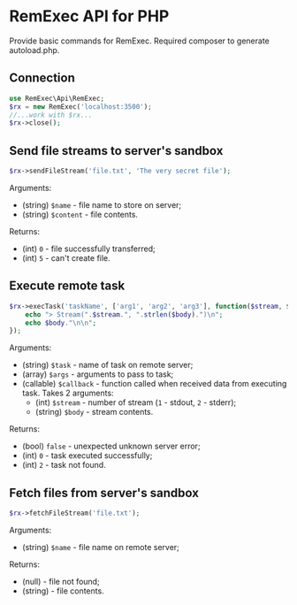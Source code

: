 # RemExec API for PHP
Provide basic commands for RemExec. Required composer to generate autoload.php.

## Connection
```php
use RemExec\Api\RemExec;
$rx = new RemExec('localhost:3500');
//...work with $rx...
$rx->close();
```

## Send file streams to server's sandbox
```php
$rx->sendFileStream('file.txt', 'The very secret file');
```
Arguments:
* (string) `$name` - file name to store on server;
* (string) `$content` - file contents.

Returns:
* (int) `0` - file successfully transferred;
* (int) `5` - can't create file.

## Execute remote task
```php
$rx->execTask('taskName', ['arg1', 'arg2', 'arg3'], function($stream, $body){
	echo "> Stream(".$stream.", ".strlen($body).")\n";
	echo $body."\n\n";
});
```
Arguments:
* (string) `$task` - name of task on remote server;
* (array) `$args` - arguments to pass to task;
* (callable) `$callback` - function called when received data from executing task. Takes 2 arguments:
	* (int) `$stream` - number of stream (`1` - stdout, `2` - stderr);
	* (string) `$body` - stream contents.

Returns:
* (bool) `false` - unexpected unknown server error;
* (int) `0` - task executed successfully;
* (int) `2` - task not found.

## Fetch files from server's sandbox
```php
$rx->fetchFileStream('file.txt');
```
Arguments:
* (string) `$name` - file name on remote server;

Returns:
* (null) - file not found;
* (string) - file contents.
